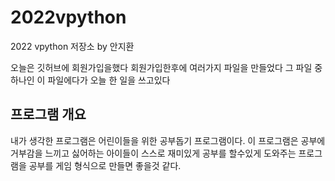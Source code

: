 # 2022vpython
2022 vpython 저장소 by 안지환

오늘은 깃허브에 회원가입을했다
회원가입한후에 여러가지 파일을 만들었다
그 파일 중 하나인 이 파일에다가 오늘 한 일을 쓰고있다

## 프로그램 개요
내가 생각한 프로그램은 어린이들을 위한 공부돕기 프로그램이다. 이 프로그램은 공부에 거부감을 느끼고 싫어하는 아이들이 스스로 재미있게 공부를 할수있게 도와주는 프로그램을 공부를 게임 형식으로 만들면 좋을것 같다.
